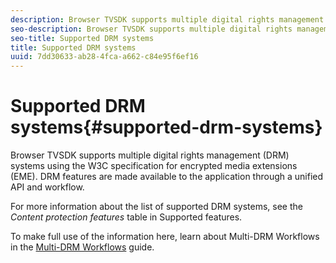 ```yaml
---
description: Browser TVSDK supports multiple digital rights management (DRM) systems using the W3C specification for encrypted media extensions (EME). DRM features are made available to the application through a unified API and workflow.
seo-description: Browser TVSDK supports multiple digital rights management (DRM) systems using the W3C specification for encrypted media extensions (EME). DRM features are made available to the application through a unified API and workflow.
seo-title: Supported DRM systems
title: Supported DRM systems
uuid: 7dd30633-ab28-4fca-a662-c84e95f6ef16
---
```


# Supported DRM systems{#supported-drm-systems}

Browser TVSDK supports multiple digital rights management (DRM) systems using the W3C specification for encrypted media extensions (EME). DRM features are made available to the application through a unified API and workflow.

For more information about the list of supported DRM systems, see the *Content protection features* table in Supported features.

To make full use of the information here, learn about Multi-DRM Workflows in the [Multi-DRM Workflows](https://help.adobe.com/en_US/primetime/drm/multi-drm-workflows/#MultiDRM_Workflows_) guide. 
